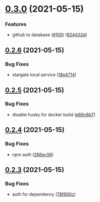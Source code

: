 # [0.3.0](https://github.com/EddieHubCommunity/api/compare/v0.2.6...v0.3.0) (2021-05-15)


### Features

* github to database ([#100](https://github.com/EddieHubCommunity/api/issues/100)) ([824432d](https://github.com/EddieHubCommunity/api/commit/824432de9034839a5df06a7cfd5a2214fde5ff49))



## [0.2.6](https://github.com/EddieHubCommunity/api/compare/v0.2.5...v0.2.6) (2021-05-15)


### Bug Fixes

* stargate local service ([18e4714](https://github.com/EddieHubCommunity/api/commit/18e47148e7840bbc67fd45cd8764dc86295d29e2))



## [0.2.5](https://github.com/EddieHubCommunity/api/compare/v0.2.4...v0.2.5) (2021-05-15)


### Bug Fixes

* disable husky for docker build ([e66c6b7](https://github.com/EddieHubCommunity/api/commit/e66c6b7c5925a975062a2a3aa0291cf1a34fd7b8))



## [0.2.4](https://github.com/EddieHubCommunity/api/compare/v0.2.3...v0.2.4) (2021-05-15)


### Bug Fixes

* npm auth ([266ec56](https://github.com/EddieHubCommunity/api/commit/266ec560fe6031670fd3dd98c3e5af978cbcf260))



## [0.2.3](https://github.com/EddieHubCommunity/api/compare/v0.2.2...v0.2.3) (2021-05-15)


### Bug Fixes

* auth for dependency ([78f660c](https://github.com/EddieHubCommunity/api/commit/78f660c67752b0d0a3acac580f47925adb1f4fe9))




